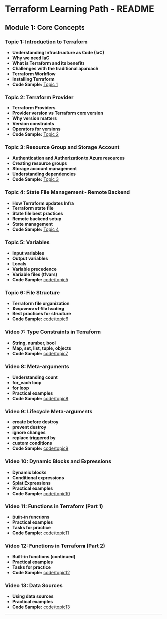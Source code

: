 # Terraform Learning Path - README

## Module 1: Core Concepts

### Topic 1: Introduction to Terraform
- **Understanding Infrastructure as Code (IaC)**
- **Why we need IaC**
- **What is Terraform and its benefits**
- **Challenges with the traditional approach**
- **Terraform Workflow**
- **Installing Terraform**
- **Code Sample:** [Topic 1](https://github.com/muteeb28/Terraform-Azure/tree/main/Topic-1)


### Topic 2: Terraform Provider
- **Terraform Providers**
- **Provider version vs Terraform core version**
- **Why version matters**
- **Version constraints**
- **Operators for versions**
- **Code Sample:** [Topic 2](https://github.com/muteeb28/Terraform-Azure/tree/main/Topic-2)

### Topic 3: Resource Group and Storage Account
- **Authentication and Authorization to Azure resources**
- **Creating resource groups**
- **Storage account management**
- **Understanding dependencies**
- **Code Sample:** [Topic 3](./code/topic3)

### Topic 4: State File Management - Remote Backend
- **How Terraform updates Infra**
- **Terraform state file**
- **State file best practices**
- **Remote backend setup**
- **State management**
- **Code Sample:** [Topic 4](./code/topic4)

### Topic 5: Variables
- **Input variables**
- **Output variables**
- **Locals**
- **Variable precedence**
- **Variable files (tfvars)**
- **Code Sample:** [code/topic5](./code/topic5)

### Topic 6: File Structure
- **Terraform file organization**
- **Sequence of file loading**
- **Best practices for structure**
- **Code Sample:** [code/topic6](./code/topic6)

### Video 7: Type Constraints in Terraform
- **String, number, bool**
- **Map, set, list, tuple, objects**
- **Code Sample:** [code/topic7](./code/topic7)

### Video 8: Meta-arguments
- **Understanding count**
- **for_each loop**
- **for loop**
- **Practical examples**
- **Code Sample:** [code/topic8](./code/topic8)

### Video 9: Lifecycle Meta-arguments
- **create before destroy**
- **prevent destroy**
- **ignore changes**
- **replace triggered by**
- **custom conditions**
- **Code Sample:** [code/topic9](./code/topic9)

### Video 10: Dynamic Blocks and Expressions
- **Dynamic blocks**
- **Conditional expressions**
- **Splat Expressions**
- **Practical examples**
- **Code Sample:** [code/topic10](./code/topic10)

### Video 11: Functions in Terraform (Part 1)
- **Built-in functions**
- **Practical examples**
- **Tasks for practice**
- **Code Sample:** [code/topic11](./code/topic11)

### Video 12: Functions in Terraform (Part 2)
- **Built-in functions (continued)**
- **Practical examples**
- **Tasks for practice**
- **Code Sample:** [code/topic12](./code/topic12)

### Video 13: Data Sources
- **Using data sources**
- **Practical examples**
- **Code Sample:** [code/topic13](./code/topic13)

---

